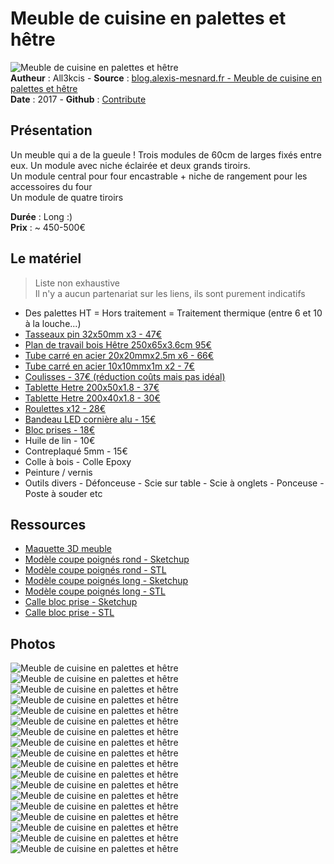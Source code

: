 # Meuble de cuisine en palettes et hêtre

![Meuble de cuisine en palettes et hêtre](img/bandeau.jpg)  
**Autheur** : All3kcis - **Source** : [blog.alexis-mesnard.fr - Meuble de cuisine en palettes et hêtre](https://blog.alexis-mesnard.fr/pallets-kitchen-furniture-01/)  
**Date** : 2017 - **Github** : [Contribute](https://github.com/all3kcis/tutorials/tree/master/pallets-kitchen-furniture-01)

## Présentation
Un meuble qui a de la gueule ! Trois modules de 60cm de larges fixés entre eux.
Un module avec niche éclairée et deux grands tiroirs.  
Un module central pour four encastrable + niche de rangement pour les accessoires du four  
Un module de quatre tiroirs

**Durée** : Long :)  
**Prix** : ~ 450-500€  


## Le matériel
> Liste non exhaustive  
> Il n'y a aucun partenariat sur les liens, ils sont purement indicatifs 

- Des palettes HT = Hors traitement = Traitement thermique (entre 6 et 10 à la louche...)
- [Tasseaux pin 32x50mm x3 - 47€](https://www.leroymerlin.fr/v3/p/produits/lot-de-6-tasseaux-sapin-petits-noeuds-brut-32-x-50-mm-l-2-4-m-e62068)
- [Plan de travail bois Hêtre 250x65x3.6cm 95€](https://www.leroymerlin.fr/v3/p/produits/plan-de-travail-bois-hetre-brut-mat-l-250-x-p-65-cm-ep-26-mm-e133729)
- [Tube carré en acier 20x20mmx2.5m x6 - 66€](https://www.bricodepot.fr/colmar/tube-carre-en-acier-paf-l-250m-l-20mm-h-20mm-ep-125mm/prod1798/ref170894/)
- [Tube carré en acier 10x10mmx1m x2 - 7€](https://www.leroymerlin.fr/v3/p/produits/tube-carre-acier-brut-noir-l-1-m-x-l-1-cm-x-h-1-cm-e1501608031)
- [Coulisses - 37€ (réduction coûts mais pas idéal)](https://www.leroymerlin.fr/v3/p/produits/coulisse-pour-tiroir-a-galets-hettich-15-kg-l-55-cm-e22697)
- [Tablette Hetre 200x50x1.8 - 37€](https://www.leroymerlin.fr/v3/p/produits/tablette-hetre-lamelle-colle-l-200-x-l-50-cm-x-ep-18-mm-e1501915089)
- [Tablette Hetre 200x40x1.8 - 30€](https://www.leroymerlin.fr/v3/p/produits/tablette-hetre-lamelle-colle-l-200-x-l-40-cm-x-ep-18-mm-e1501913546)
- [Roulettes x12 - 28€](https://www.leroymerlin.fr/v3/p/produits/roulette-pivotante-a-platine-diam-35-mm-e1401442847)
- [Bandeau LED cornière alu - 15€](https://fr.aliexpress.com/item/32367475101.html)
- [Bloc prises - 18€]()
- Huile de lin - 10€
- Contreplaqué 5mm - 15€
- Colle à bois - Colle Epoxy
- Peinture / vernis
- Outils divers - Défonceuse - Scie sur table - Scie à onglets - Ponceuse - Poste à souder etc
  
## Ressources
  
  - [Maquette 3D meuble](ressources/plan-meuble-palettes.skp)
  - [Modèle coupe poignés rond - Sketchup](ressources/modele-poigne-rond.skp)
  - [Modèle coupe poignés rond - STL](ressources/modele-poigne-rond.stl)
  - [Modèle coupe poignés long - Sketchup](ressources/modele-poigne.skp)
  - [Modèle coupe poignés long - STL](ressources/modele-poigne-rond.stl)
  - [Calle bloc prise - Sketchup](ressources/calle-prise-elec.skp)
  - [Calle bloc prise - STL](ressources/calle-prise-elec.stl)

## Photos  

![Meuble de cuisine en palettes et hêtre](img/plan.jpg)  
![Meuble de cuisine en palettes et hêtre](img/maquette-modules.jpg)  
![Meuble de cuisine en palettes et hêtre](img/structure-acier-facade.jpg)  
![Meuble de cuisine en palettes et hêtre](img/structure-acier-facade-centre.jpg)  
![Meuble de cuisine en palettes et hêtre](img/01.jpg)  
![Meuble de cuisine en palettes et hêtre](img/04.jpg)  
![Meuble de cuisine en palettes et hêtre](img/05.jpg)  
![Meuble de cuisine en palettes et hêtre](img/06.jpg)  
![Meuble de cuisine en palettes et hêtre](img/07.jpg)  
![Meuble de cuisine en palettes et hêtre](img/08.jpg)  
![Meuble de cuisine en palettes et hêtre](img/09.jpg)  
![Meuble de cuisine en palettes et hêtre](img/10.jpg)  
![Meuble de cuisine en palettes et hêtre](img/11.jpg)  
![Meuble de cuisine en palettes et hêtre](img/12.jpg)  
![Meuble de cuisine en palettes et hêtre](img/13.jpg)  
![Meuble de cuisine en palettes et hêtre](img/14.jpg)  
![Meuble de cuisine en palettes et hêtre](img/15.jpg)  
![Meuble de cuisine en palettes et hêtre](img/meuble-fini.jpg)  